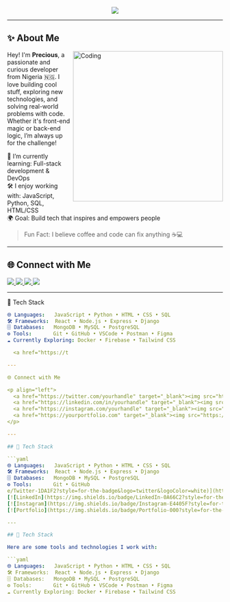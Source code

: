 <!-- Animated GitHub Profile README with Buy Me a Coffee -->

<p align="center">
  <img src="https://readme-typing-svg.herokuapp.com?font=Fira+Code&size=26&duration=3000&pause=1000&center=true&vCenter=true&color=F76C6C&width=600&lines=Hey+there!+I'm+Precious+Akinwunmi+👋;A+Friendly+Dev+%F0%9F%92%BB;Creative+Thinker+%F0%9F%8C%9F;Let's+Build+Something+Awesome!+%F0%9F%9A%80" />
</p>

---

## ✨ About Me

<img align="right" alt="Coding" width="350" src="https://media.giphy.com/media/qgQUggAC3Pfv687qPC/giphy.gif" />

Hey! I'm **Precious**, a passionate and curious developer from Nigeria 🇳🇬. I love building cool stuff, exploring new technologies, and solving real-world problems with code. Whether it's front-end magic or back-end logic, I’m always up for the challenge!

🌱 I’m currently learning: Full-stack development & DevOps  
🛠️ I enjoy working with: JavaScript, Python, SQL, HTML/CSS  
🌍 Goal: Build tech that inspires and empowers people  

> Fun Fact: I believe coffee and code can fix anything ☕💻

---

## 🌐 Connect with Me

<p>
  <a href="https://twitter.com/yourhandle" target="_blank">
    <img src="https://img.shields.io/badge/Twitter-1DA1F2?style=for-the-badge&logo=twitter&logoColor=white" />
  </a>
  <a href="https://linkedin.com/in/yourhandle" target="_blank">
    <img src="https://img.shields.io/badge/LinkedIn-0A66C2?style=for-the-badge&logo=linkedin&logoColor=white" />
  </a>
  <a href="https://instagram.com/yourhandle" target="_blank">
    <img src="https://img.shields.io/badge/Instagram-E4405F?style=for-the-badge&logo=instagram&logoColor=white" />
  </a>
  <a href="https://yourportfolio.com" target="_blank">
    <img src="https://img.shields.io/badge/Portfolio-000?style=for-the-badge&logo=firefox&logoColor=white" />
  </a>
</p>

---

🧰 Tech Stack

```yaml
🌐 Languages:   JavaScript • Python • HTML • CSS • SQL
🛠️ Frameworks:  React • Node.js • Express • Django
🗄️ Databases:   MongoDB • MySQL • PostgreSQL
⚙️ Tools:       Git • GitHub • VSCode • Postman • Figma
☁️ Currently Exploring: Docker • Firebase • Tailwind CSS

  <a href="https://t

---

🌐 Connect with Me

<p align="left">
  <a href="https://twitter.com/yourhandle" target="_blank"><img src="https://img.shields.io/badge/Twitter-1DA1F2?style=for-the-badge&logo=twitter&logoColor=white" /></a>
  <a href="https://linkedin.com/in/yourhandle" target="_blank"><img src="https://img.shields.io/badge/LinkedIn-0A66C2?style=for-the-badge&logo=linkedin&logoColor=white" /></a>
  <a href="https://instagram.com/yourhandle" target="_blank"><img src="https://img.shields.io/badge/Instagram-E4405F?style=for-the-badge&logo=instagram&logoColor=white" /></a>
  <a href="https://yourportfolio.com" target="_blank"><img src="https://img.shields.io/badge/Portfolio-000?style=for-the-badge&logo=firefox&logoColor=white" /></a>
</p>

---

## 🧰 Tech Stack

```yaml
🌐 Languages:   JavaScript • Python • HTML • CSS • SQL
🛠️ Frameworks:  React • Node.js • Express • Django
🗄️ Databases:   MongoDB • MySQL • PostgreSQL
⚙️ Tools:       Git • GitHub
e/Twitter-1DA1F2?style=for-the-badge&logo=twitter&logoColor=white)](https://twitter.com/yourhandle)  
[![LinkedIn](https://img.shields.io/badge/LinkedIn-0A66C2?style=for-the-badge&logo=linkedin&logoColor=white)](https://linkedin.com/in/yourhandle)  
[![Instagram](https://img.shields.io/badge/Instagram-E4405F?style=for-the-badge&logo=instagram&logoColor=white)](https://instagram.com/yourhandle)  
[![Portfolio](https://img.shields.io/badge/Portfolio-000?style=for-the-badge&logo=firefox&logoColor=white)](https://yourportfolio.com)

---

## 🧰 Tech Stack

Here are some tools and technologies I work with:

```yaml
🌐 Languages:   JavaScript • Python • HTML • CSS • SQL
🛠️ Frameworks:  React • Node.js • Express • Django
🗄️ Databases:   MongoDB • MySQL • PostgreSQL
⚙️ Tools:       Git • GitHub • VSCode • Postman • Figma
☁️ Currently Exploring: Docker • Firebase • Tailwind CSS
